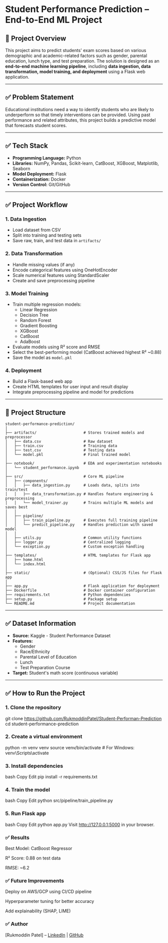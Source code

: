 # **Student Performance Prediction – End-to-End ML Project**

## 📌 **Project Overview**
This project aims to predict students' exam scores based on various demographic and academic-related factors such as gender, parental education, lunch type, and test preparation. The solution is designed as an **end-to-end machine learning pipeline**, including **data ingestion, data transformation, model training, and deployment** using a Flask web application.

---

## ✅ **Problem Statement**
Educational institutions need a way to identify students who are likely to underperform so that timely interventions can be provided. Using past performance and related attributes, this project builds a predictive model that forecasts student scores.

---

## ✅ **Tech Stack**
- **Programming Language:** Python
- **Libraries:** NumPy, Pandas, Scikit-learn, CatBoost, XGBoost, Matplotlib, Seaborn
- **Model Deployment:** Flask
- **Containerization:** Docker
- **Version Control:** Git/GitHub

---

## ✅ **Project Workflow**
### **1. Data Ingestion**
- Load dataset from CSV
- Split into training and testing sets
- Save raw, train, and test data in `artifacts/`

### **2. Data Transformation**
- Handle missing values (if any)
- Encode categorical features using OneHotEncoder
- Scale numerical features using StandardScaler
- Create and save preprocessing pipeline

### **3. Model Training**
- Train multiple regression models:
  - Linear Regression
  - Decision Tree
  - Random Forest
  - Gradient Boosting
  - XGBoost
  - CatBoost
  - AdaBoost
- Evaluate models using R² score and RMSE
- Select the best-performing model (CatBoost achieved highest R² ~0.88)
- Save the model as `model.pkl`

### **4. Deployment**
- Build a Flask-based web app
- Create HTML templates for user input and result display
- Integrate preprocessing pipeline and model for predictions

---

## 📂 Project Structure


```
student-performance-prediction/
│
├── artifacts/                     # Stores trained models and preprocessor
│   ├── data.csv                   # Raw dataset
│   ├── train.csv                  # Training data
│   ├── test.csv                   # Testing data
│   └── model.pkl                  # Final trained model
│
├── notebook/                      # EDA and experimentation notebooks
│   └── student_performance.ipynb
│
├── src/                           # Core ML pipeline
│   ├── components/
│   │   ├── data_ingestion.py      # Loads data, splits into train/test
│   │   ├── data_transformation.py # Handles feature engineering & preprocessing
│   │   └── model_trainer.py       # Trains multiple ML models and saves best
│   │
│   ├── pipeline/
│   │   ├── train_pipeline.py      # Executes full training pipeline
│   │   └── predict_pipeline.py    # Handles prediction with saved model
│   │
│   ├── utils.py                   # Common utility functions
│   ├── logger.py                  # Centralized logging
│   └── exception.py               # Custom exception handling
│
├── templates/                     # HTML templates for Flask app
│   ├── home.html
│   └── index.html
│
├── static/                        # (Optional) CSS/JS files for Flask app
│
├── app.py                         # Flask application for deployment
├── Dockerfile                     # Docker container configuration
├── requirements.txt               # Python dependencies
├── setup.py                       # Package setup
└── README.md                      # Project documentation

```
---

## ✅ **Dataset Information**
- **Source:** Kaggle - Student Performance Dataset
- **Features:**
  - Gender
  - Race/Ethnicity
  - Parental Level of Education
  - Lunch
  - Test Preparation Course
- **Target:** Student's math score (continuous variable)

---

## ✅ **How to Run the Project**
### **1. Clone the repository**

git clone https://github.com/RukmoddinPatel/Student-Performan-Prediction
cd student-performance-prediction

### 2. Create a virtual environment
python -m venv venv
source venv/bin/activate   # For Windows: venv\Scripts\activate


### 3. Install dependencies
bash
Copy
Edit
pip install -r requirements.txt



### 4. Train the model
bash
Copy
Edit
python src/pipeline/train_pipeline.py


### 5. Run Flask app
bash
Copy
Edit
python app.py
Visit http://127.0.0.1:5000 in your browser.


### ✅ Results
Best Model: CatBoost Regressor

R² Score: 0.88 on test data

RMSE: ~6.2


### ✅ Future Improvements
Deploy on AWS/GCP using CI/CD pipeline

Hyperparameter tuning for better accuracy

Add explainability (SHAP, LIME)

### ✅ Author
[Rukmoddin Patel] – [LinkedIn](https://www.linkedin.com/in/rukmoddin-patel-a45132260/) | [GitHub](https://github.com/RukmoddinPatel)



```